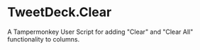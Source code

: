 # TweetDeck.Clear
A Tampermonkey User Script for adding "Clear" and "Clear All" functionality to columns.
